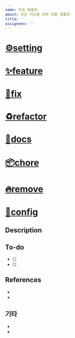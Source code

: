 ```yaml
---
name: 이슈 템플릿
about: 모든 이슈를 위한 공통 템플릿
title: ''
assignees: ''
---
```


# [⚙️setting](https://github.com/main-10-2team/boardgame-frontend/labels/⚙️setting)

# [✨feature](https://github.com/main-10-2team/boardgame-frontend/labels/✨feature)

# [🐛fix](https://github.com/main-10-2team/boardgame-frontend/labels/🐛fix)

# [♻️refactor](https://github.com/main-10-2team/boardgame-frontend/labels/♻️refactor)

# [📑docs](https://github.com/main-10-2team/boardgame-frontend/labels/📑docs)

# [📦chore](https://github.com/main-10-2team/boardgame-frontend/labels/📦chore)

# [🔥remove](https://github.com/main-10-2team/boardgame-frontend/labels/🔥remove)

# [🔧config](https://github.com/main-10-2team/boardgame-frontend/labels/🔧config)

<!-- 이슈 라벨 하나 선택하고 지우기 예: # 🔧 config -->

## Description

## To-do

- [ ]
- [ ]

## References

-
-

## 기타

-
-
